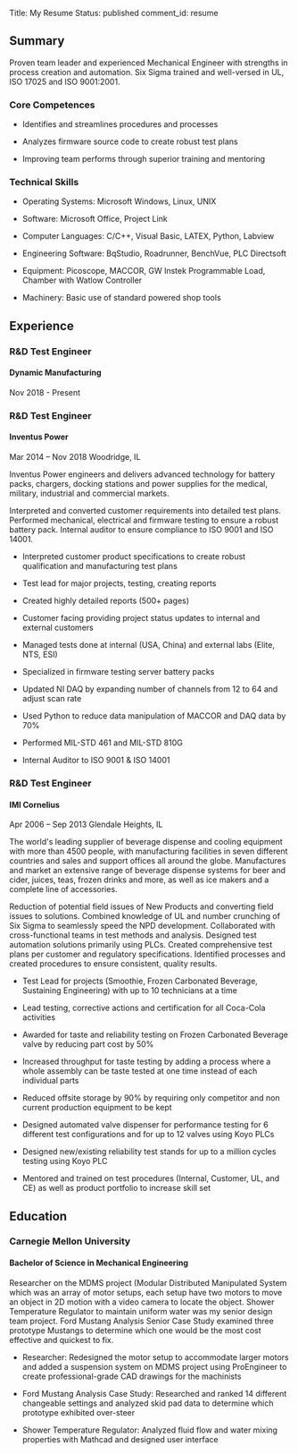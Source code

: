 Title: My Resume
Status: published
comment_id: resume

## Summary

Proven team leader and experienced Mechanical Engineer with strengths in process
creation and automation. 
Six Sigma trained and well-versed in UL, ISO 17025 and ISO 9001:2001.
 
### Core Competences

- Identifies and streamlines procedures and processes

- Analyzes firmware source code to create robust test plans

- Improving team performs through superior training and mentoring

### Technical Skills
  
- Operating Systems: Microsoft Windows, Linux, UNIX

- Software: Microsoft Office, Project Link

- Computer Languages: C/C++, Visual Basic, LATEX, Python, Labview

- Engineering Software: BqStudio, Roadrunner, BenchVue, PLC Directsoft

- Equipment: Picoscope, MACCOR, GW Instek Programmable Load, Chamber with Watlow
  Controller

- Machinery: Basic use of standard powered shop tools

## Experience

### R&D Test Engineer

#### Dynamic Manufacturing

Nov 2018 - Present

### R&D Test Engineer

#### Inventus Power

Mar 2014 – Nov 2018
Woodridge, IL

Inventus Power engineers and delivers advanced technology for battery packs, 
chargers, docking stations and power supplies for the medical, military, 
industrial and commercial markets.

Interpreted and converted customer requirements into detailed test plans. 
Performed mechanical, electrical and firmware testing to ensure a robust battery 
pack. 
Internal auditor to ensure compliance to ISO 9001 and ISO 14001.

- Interpreted customer product specifications to create robust qualification and 
  manufacturing test plans

- Test lead for major projects, testing, creating reports

- Created highly detailed reports (500+ pages)

- Customer facing providing project status updates to internal and external 
  customers

- Managed tests done at internal (USA, China) and external labs (Elite, NTS, ESI)

- Specialized in firmware testing server battery packs

- Updated NI DAQ by expanding number of channels from 12 to 64 and adjust scan
  rate

- Used Python to reduce data manipulation of MACCOR and DAQ data by 70%

- Performed MIL-STD 461 and MIL-STD 810G

- Internal Auditor to ISO 9001 & ISO 14001

### R&D Test Engineer

#### IMI Cornelius

Apr 2006 – Sep 2013
Glendale Heights, IL

The world's leading supplier of beverage dispense and cooling equipment with 
more than 4500 people, with manufacturing facilities in seven different 
countries and sales and support offices all around the globe. 
Manufactures and market an extensive range of beverage dispense systems for beer 
and cider, juices, teas, frozen drinks and more, as well as ice makers and a 
complete line of accessories.

Reduction of potential field issues of New Products and converting field issues 
to solutions. 
Combined knowledge of UL and number crunching of Six Sigma to seamlessly speed 
the NPD development. 
Collaborated with cross-functional teams in test methods and analysis. 
Designed test automation solutions primarily using PLCs. 
Created comprehensive test plans per customer and regulatory specifications. 
Identified processes and created procedures to ensure consistent, quality 
results.

- Test Lead for projects (Smoothie, Frozen Carbonated Beverage, Sustaining 
  Engineering) with up to 10 technicians at a time

- Lead testing, corrective actions and certification for all Coca-Cola activities

- Awarded for taste and reliability testing on Frozen Carbonated Beverage valve 
  by reducing part cost by 50%

- Increased throughput for taste testing by adding a process where a whole 
  assembly can be taste tested at one time instead of each individual parts

- Reduced offsite storage by 90% by requiring only competitor and non current 
  production equipment to be kept

- Designed automated valve dispenser for performance testing for 6 different 
  test configurations and for up to 12 valves using Koyo PLCs

- Designed new/existing reliability test stands for up to a million cycles 
  testing using Koyo PLC

- Mentored and trained on test procedures (Internal, Customer, UL, and CE) as 
  well as product portfolio to increase skill set

## Education 

### Carnegie Mellon University

#### Bachelor of Science in Mechanical Engineering

Researcher on the MDMS project (Modular Distributed Manipulated System which was
an array of motor setups, each setup have two motors to move an object in 2D
motion with a video camera to locate the object.
Shower Temperature Regulator to maintain uniform water was my senior design
team project.
Ford Mustang Analysis Senior Case Study examined three prototype Mustangs to
determine which one would be the most cost effective and quickest to fix.

- Researcher: Redesigned the motor setup to accommodate larger motors and added
  a suspension system on MDMS project using ProEngineer to create 
  professional-grade CAD drawings for the machinists

- Ford Mustang Analysis Case Study: Researched and ranked 14 different
  changeable settings and analyzed skid pad data to determine which prototype
  exhibited over-steer

- Shower Temperature Regulator: Analyzed fluid flow and water mixing properties
  with Mathcad and designed user interface
